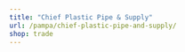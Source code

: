 ```yaml
---
title: "Chief Plastic Pipe & Supply"
url: /pampa/chief-plastic-pipe-and-supply/
shop: trade
---
```

